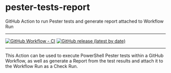 # pester-tests-report
GitHub Action to run Pester tests and generate report attached to Workflow Run

---

[![GitHub Workflow - CI](https://github.com/zyborg/pester-tests-report/workflows/CI/badge.svg)](https://github.com/zyborg/pester-tests-report/actions?workflow=CI)
[![GitHub release (latest by date)](https://img.shields.io/github/v/release/zyborg/pester-tests-report)](https://github.com/zyborg/pester-tests-report/releases/latest)

---

This Action can be used to execute PowerShell Pester tests within a GitHub
Workflow, as well as generate a Report from the test results and attach it
to the Workflow Run as a Check Run.
